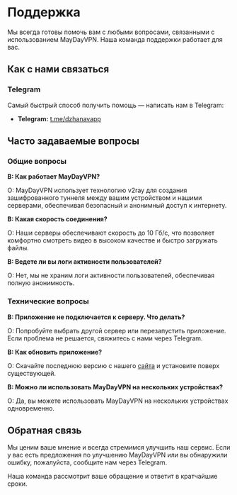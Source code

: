# Поддержка

Мы всегда готовы помочь вам с любыми вопросами, связанными с использованием MayDayVPN. Наша команда поддержки работает для вас.

## Как с нами связаться

### Telegram

Самый быстрый способ получить помощь — написать нам в Telegram:

- **Telegram:** [t.me/dzhanavapp](https://t.me/dzhanavapp)

## Часто задаваемые вопросы

### Общие вопросы

**В: Как работает MayDayVPN?**

О: MayDayVPN использует технологию v2ray для создания зашифрованного туннеля между вашим устройством и нашими серверами, обеспечивая безопасный и анонимный доступ к интернету.

**В: Какая скорость соединения?**

О: Наши серверы обеспечивают скорость до 10 Гб/с, что позволяет комфортно смотреть видео в высоком качестве и быстро загружать файлы.

**В: Ведете ли вы логи активности пользователей?**

О: Нет, мы не храним логи активности пользователей, обеспечивая полную анонимность.

### Технические вопросы

**В: Приложение не подключается к серверу. Что делать?**

О: Попробуйте выбрать другой сервер или перезапустить приложение. Если проблема не решается, свяжитесь с нами через Telegram.

**В: Как обновить приложение?**

О: Скачайте последнюю версию с нашего [сайта](/download) и установите поверх существующей.

**В: Можно ли использовать MayDayVPN на нескольких устройствах?**

О: Да, вы можете использовать MayDayVPN на нескольких устройствах одновременно.

## Обратная связь

Мы ценим ваше мнение и всегда стремимся улучшить наш сервис. Если у вас есть предложения по улучшению MayDayVPN или вы обнаружили ошибку, пожалуйста, сообщите нам через Telegram.

Наша команда рассмотрит ваше обращение и ответит в кратчайшие сроки.